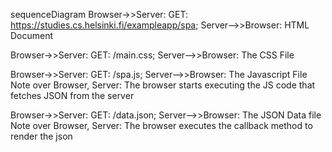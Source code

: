 sequenceDiagram
Browser->>Server: GET: https://studies.cs.helsinki.fi/exampleapp/spa;
Server-->>Browser: HTML Document

Browser->>Server: GET: /main.css;
Server-->>Browser: The CSS File

Browser->>Server: GET: /spa.js;
Server-->>Browser: The Javascript File
Note over Browser, Server: The browser starts executing the JS code that fetches JSON from the server

Browser->>Server: GET: /data.json;
Server-->>Browser: The JSON Data file
Note over Browser, Server: The browser executes the callback method to render the json
